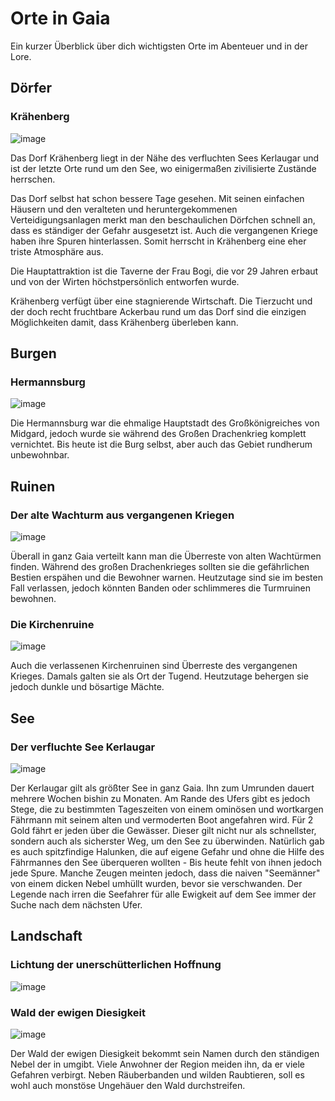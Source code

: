 # Orte in Gaia
Ein kurzer Überblick über dich wichtigsten Orte im Abenteuer und in der Lore.

## Dörfer
### Krähenberg

![image](/images/Krähenberg.jfif)

Das Dorf Krähenberg liegt in der Nähe des verfluchten Sees Kerlaugar und ist der letzte Orte rund um den See, wo einigermaßen zivilisierte Zustände herrschen.

Das Dorf selbst hat schon bessere Tage gesehen. Mit seinen einfachen Häusern und den veralteten und heruntergekommenen Verteidigungsanlagen merkt man den beschaulichen Dörfchen schnell an, dass es ständiger der Gefahr ausgesetzt ist. Auch die vergangenen Kriege haben ihre Spuren hinterlassen. Somit herrscht in Krähenberg eine eher triste Atmosphäre aus.

Die Hauptattraktion ist die Taverne der Frau Bogi, die vor 29 Jahren erbaut und von der Wirten höchstpersönlich entworfen wurde.

Krähenberg verfügt über eine stagnierende Wirtschaft. Die Tierzucht und der doch recht fruchtbare Ackerbau rund um das Dorf sind die einzigen Möglichkeiten damit, dass Krähenberg überleben kann.

## Burgen

### Hermannsburg

![image](/images/Hermannsburg.jpg)

Die Hermannsburg war die ehmalige Hauptstadt des Großkönigreiches von Midgard, jedoch wurde sie während des Großen Drachenkrieg komplett vernichtet. Bis heute ist die Burg selbst, aber auch das Gebiet rundherum unbewohnbar.

## Ruinen

### Der alte Wachturm aus vergangenen Kriegen

![image](/images/Wachturm.jpg)

Überall in ganz Gaia verteilt kann man die Überreste von alten Wachtürmen finden. Während des großen Drachenkrieges sollten sie die gefährlichen Bestien erspähen und die Bewohner warnen. Heutzutage sind sie im besten Fall verlassen, jedoch könnten Banden oder schlimmeres die Turmruinen bewohnen.
### Die Kirchenruine

![image](/images/Kirchenruine.jpg)

Auch die verlassenen Kirchenruinen sind Überreste des vergangenen Krieges. Damals galten sie als Ort der Tugend. Heutzutage behergen sie jedoch dunkle und bösartige Mächte.

## See

### Der verfluchte See Kerlaugar

![image](/images/Kerlaugar.jpg)

Der Kerlaugar gilt als größter See in ganz Gaia. Ihn zum Umrunden dauert mehrere Wochen bishin zu Monaten. Am Rande des Ufers gibt es jedoch Stege, die zu bestimmten Tageszeiten von einem ominösen und wortkargen Fährmann mit seinem alten und vermoderten Boot angefahren wird. Für 2 Gold fährt er jeden über die Gewässer. Dieser gilt nicht nur als schnellster, sondern auch als sicherster Weg, um den See zu überwinden. Natürlich gab es auch spitzfindige Halunken, die auf eigene Gefahr und ohne die Hilfe des Fährmannes den See überqueren wollten - Bis heute fehlt von ihnen jedoch jede Spure. Manche Zeugen meinten jedoch, dass die naiven "Seemänner" von einem dicken Nebel umhüllt wurden, bevor sie verschwanden. Der Legende nach irren die Seefahrer für alle Ewigkeit auf dem See immer der Suche nach dem nächsten Ufer.

## Landschaft

### Lichtung der unerschütterlichen Hoffnung

![image](/images/Lichtung_Ort.jfif)

### Wald der ewigen Diesigkeit

![image](/images/Wald.jpg)

Der Wald der ewigen Diesigkeit bekommt sein Namen durch den ständigen Nebel der in umgibt. Viele Anwohner der Region meiden ihn, da er viele Gefahren verbirgt. Neben Räuberbanden und wilden Raubtieren, soll es wohl auch monstöse Ungehäuer den Wald durchstreifen.
